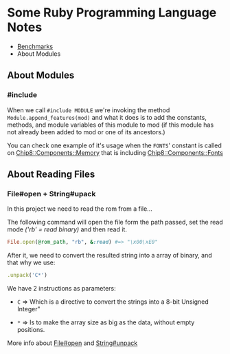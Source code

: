 # Some Ruby Programming Language Notes

- [Benchmarks](/extras/ruby/benchmarks/README.md)
- About Modules

## About Modules

### #include

When we call `#include MODULE` we're invoking the method `Module.append_features(mod)` and what it does is to add the
constants, methods, and module variables of this module to mod (if this module has not already been added to mod or one
of its ancestors.)

You can check one example of it's usage when the `FONTS`' constant is called
on [Chip8::Components::Memory](/lib/chip8/components/memory.rb)
that is including [Chip8::Components::Fonts](/lib/chip8/components/fonts.rb)

## About Reading Files

### File#open + String#upack

In this project we need to read the rom from a file...

The following command will open the file form the path passed, set the read mode *('rb' = read binary)* and then read
it.

```ruby
File.open(@rom_path, "rb", &:read) #=> "\x00\xE0"
```

After it, we need to convert the resulted string into a array of binary, and that why we use:

```ruby
.unpack('C*')
```

We have 2 instructions as parameters:

- `C` => Which is a directive to convert the strings into a 8-bit Unsigned Integer"

- `*` => Is to make the array size as big as the data, without empty positions.

More info about [File#open](https://ruby-doc.org/core-3.0.2/File.html#method-c-open)
and [String#unpack](https://ruby-doc.org/core-3.0.2/String.html#method-i-unpack)

